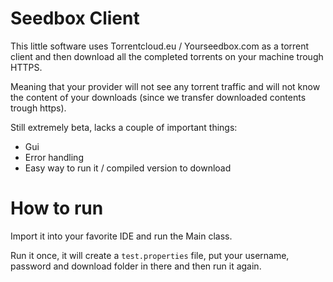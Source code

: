 # Seedbox Client

This little software uses Torrentcloud.eu / Yourseedbox.com as a torrent client and then download all the completed torrents on your machine trough HTTPS.

Meaning that your provider will not see any torrent traffic and will not know the content of your downloads (since we transfer downloaded contents trough https).

Still extremely beta, lacks a couple of important things:

* Gui
* Error handling
* Easy way to run it / compiled version to download

# How to run

Import it into your favorite IDE and run the Main class.

Run it once, it will create a `test.properties` file, put your username, password and download folder in there and then run it again.